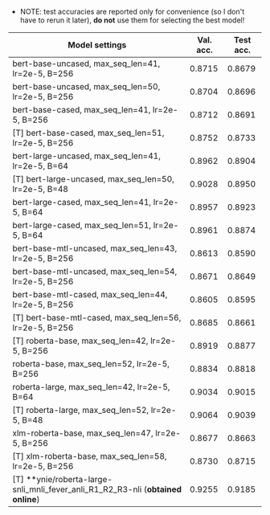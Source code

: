 - NOTE: test accuracies are reported only for convenience (so I don't have to rerun it later), **do not** use them for 
  selecting the best model!

| Model settings                                                                          | Val. acc. | Test acc. | 
| --------------------------------------------------------------------------------------- | --------- | --------- |
| bert-base-uncased, max_seq_len=41, lr=2e-5, B=256                                       |  0.8715   |  0.8679   |
| bert-base-uncased, max_seq_len=50, lr=2e-5, B=256                                       |  0.8704   |  0.8696   |
| bert-base-cased, max_seq_len=41, lr=2e-5, B=256                                         |  0.8712   |  0.8691   |
| [T] bert-base-cased, max_seq_len=51, lr=2e-5, B=256                                     |  0.8752   |  0.8733   |
| bert-large-uncased, max_seq_len=41, lr=2e-5, B=64                                       |  0.8962   |  0.8904   |
| [T] bert-large-uncased, max_seq_len=50, lr=2e-5, B=48                                   |  0.9028   |  0.8950   |
| bert-large-cased, max_seq_len=41, lr=2e-5, B=64                                         |  0.8957   |  0.8923   |
| bert-large-cased, max_seq_len=51, lr=2e-5, B=64                                         |  0.8961   |  0.8874   |
| bert-base-mtl-uncased, max_seq_len=43, lr=2e-5, B=256                                   |  0.8613   |  0.8590   |
| bert-base-mtl-uncased, max_seq_len=54, lr=2e-5, B=256                                   |  0.8671   |  0.8649   |
| bert-base-mtl-cased, max_seq_len=44, lr=2e-5, B=256                                     |  0.8605   |  0.8595   |
| [T] bert-base-mtl-cased, max_seq_len=56, lr=2e-5, B=256                                 |  0.8685   |  0.8661   |
| [T] roberta-base, max_seq_len=42, lr=2e-5, B=256                                        |  0.8919   |  0.8877   |
| roberta-base, max_seq_len=52, lr=2e-5, B=256                                            |  0.8834   |  0.8818   |
| roberta-large, max_seq_len=42, lr=2e-5, B=64                                            |  0.9034   |  0.9015   |
| [T] roberta-large, max_seq_len=52, lr=2e-5, B=48                                        |  0.9064   |  0.9039   |
| xlm-roberta-base, max_seq_len=47, lr=2e-5, B=256                                        |  0.8677   |  0.8663   |
| [T] xlm-roberta-base, max_seq_len=58, lr=2e-5, B=256                                    |  0.8730   |  0.8715   |
| [T] **ynie/roberta-large-snli_mnli_fever_anli_R1_R2_R3-nli (**obtained online**)        |  0.9255   |  0.9185   |
